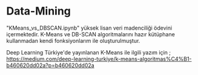 # Data-Mining

"KMeans_vs_DBSCAN.ipynb" yüksek lisan veri madenciliği ödevini içermektedir. K-Means ve DB-SCAN algoritmalarını hazır kütüphane kullanmadan kendi fonksiyonlarım ile oluşturulmuştur.

Deep Learning Türkiye'de yayınlanan K-Means ile ilgili yazım için ; https://medium.com/deep-learning-turkiye/k-means-algoritmas%C4%B1-b460620dd02a?p=b460620dd02a
